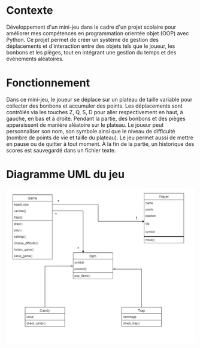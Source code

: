 # Contexte
Développement d'un mini-jeu dans le cadre d'un projet scolaire pour améliorer mes compétences en programmation orientée objet (OOP) avec Python. Ce projet permet de créer un système de gestion des déplacements et d'interaction entre des objets tels que le joueur, les bonbons et les pièges, tout en intégrant une gestion du temps et des événements aléatoires.

# Fonctionnement
Dans ce mini-jeu, le joueur se déplace sur un plateau de taille variable pour collecter des bonbons et accumuler des points. Les déplacements sont contrôlés via les touches Z, Q, S, D pour aller respectivement en haut, à gauche, en bas et à droite. Pendant la partie, des bonbons et des pièges apparaissent de manière aléatoire sur le plateau.
Le joueur peut personnaliser son nom, son symbole ainsi que le niveau de difficulté (nombre de points de vie et taille du plateau). Le jeu permet aussi de mettre en pause ou de quitter à tout moment. À la fin de la partie, un historique des scores est sauvegardé dans un fichier texte.

# Diagramme UML du jeu
![Diagramme UML du Jeu](DiagrammeUML.PNG)
